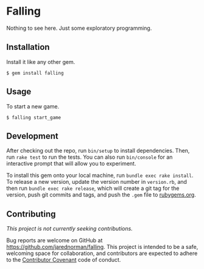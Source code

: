 # Falling

Nothing to see here. Just some exploratory programming.

## Installation

Install it like any other gem.

    $ gem install falling

## Usage

To start a new game.

    $ falling start_game

## Development

After checking out the repo, run `bin/setup` to install dependencies. Then, run
`rake test` to run the tests. You can also run `bin/console` for an interactive
prompt that will allow you to experiment.

To install this gem onto your local machine, run `bundle exec rake install`. To
release a new version, update the version number in `version.rb`, and then run
`bundle exec rake release`, which will create a git tag for the version, push
git commits and tags, and push the `.gem` file to
[rubygems.org](https://rubygems.org).

## Contributing

_This project is not currently seeking contributions._

Bug reports are welcome on GitHub at https://github.com/jarednorman/falling.
This project is intended to be a safe, welcoming space for collaboration, and
contributors are expected to adhere to the [Contributor
Covenant](http://contributor-covenant.org) code of conduct.

